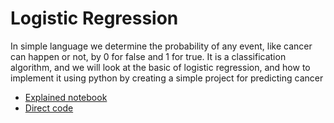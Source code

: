 # Logistic Regression

In simple language we determine the probability of any event, like cancer can happen or not, by 0 for false and 1 for true. It is a classification algorithm, and we will look at the basic of logistic regression, and how to implement it using python by creating a simple project for predicting cancer

- [Explained notebook](./explained.ipynb)
- [Direct code](./main.py)
